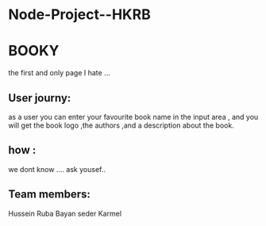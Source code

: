 # Node-Project--HKRB

# BOOKY 
the first and only page I hate ...


## User journy:
as a user you can enter your favourite book name in the input area ,
and you will get the book logo ,the authors ,and a description about the book.

## how :
we dont know .... ask yousef..

## Team members:
Hussein
Ruba
Bayan seder
Karmel
